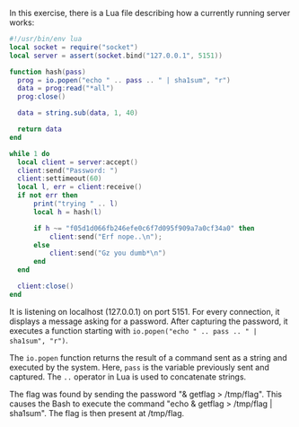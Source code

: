 In this exercise, there is a Lua file describing how a currently running server works:

```lua
#!/usr/bin/env lua
local socket = require("socket")
local server = assert(socket.bind("127.0.0.1", 5151))

function hash(pass)
  prog = io.popen("echo " .. pass .. " | sha1sum", "r")
  data = prog:read("*all")
  prog:close()

  data = string.sub(data, 1, 40)

  return data
end

while 1 do
  local client = server:accept()
  client:send("Password: ")
  client:settimeout(60)
  local l, err = client:receive()
  if not err then
      print("trying " .. l)
      local h = hash(l)

      if h ~= "f05d1d066fb246efe0c6f7d095f909a7a0cf34a0" then
          client:send("Erf nope..\n");
      else
          client:send("Gz you dumb*\n")
      end
  end

  client:close()
end
```

It is listening on localhost (127.0.0.1) on port 5151. For every connection, it displays a message asking for a password. After capturing the password, it executes a function starting with `io.popen("echo " .. pass .. " | sha1sum", "r")`.

The `io.popen` function returns the result of a command sent as a string and executed by the system. Here, `pass` is the variable previously sent and captured. The `..` operator in Lua is used to concatenate strings.

The flag was found by sending the password "& getflag > /tmp/flag". This causes the Bash to execute the command "echo & getflag > /tmp/flag | sha1sum". The flag is then present at /tmp/flag.